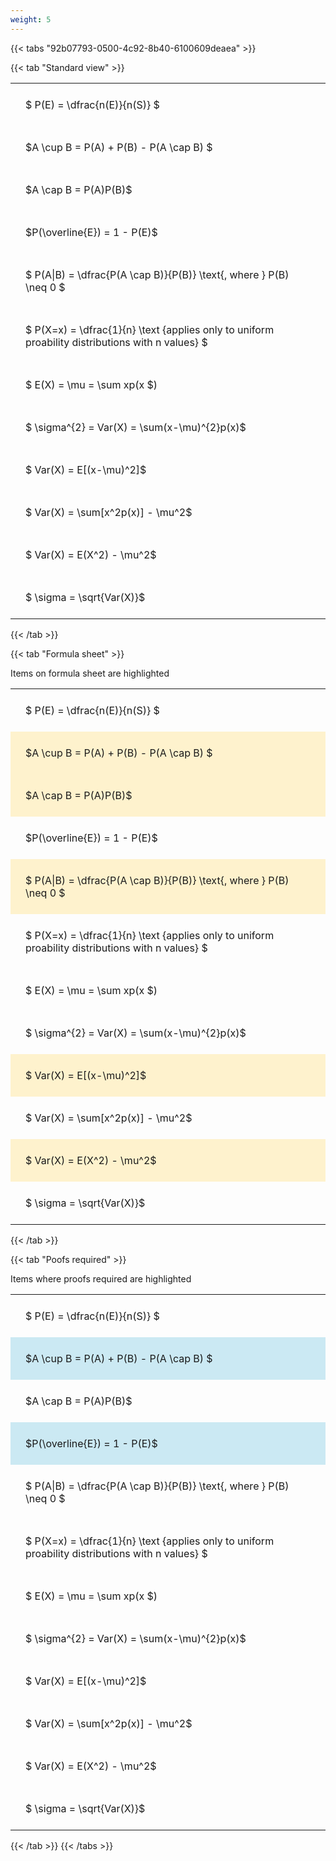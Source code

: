 ```yaml
---
weight: 5
---
```


{{< tabs "92b07793-0500-4c92-8b40-6100609deaea" >}}

{{< tab "Standard view" >}}

<style type="text/css">
#T_bbd28 th.col_heading {
  text-align: left;
  font-size: 1em;
}
#T_bbd28 td {
  text-align: left;
  font-size: 1em;
  padding: 1.5em;
}
</style>
<table id="T_bbd28">
  <thead>
  </thead>
  <tbody>
    <tr>
      <td id="T_bbd28_row0_col0" class="data row0 col0" >$ P(E) = \dfrac{n(E)}{n(S)} $</td>
    </tr>
    <tr>
      <td id="T_bbd28_row1_col0" class="data row1 col0" >$A \cup B = P(A) + P(B) - P(A \cap B) $</td>
    </tr>
    <tr>
      <td id="T_bbd28_row2_col0" class="data row2 col0" >$A \cap B  = P(A)P(B)$</td>
    </tr>
    <tr>
      <td id="T_bbd28_row3_col0" class="data row3 col0" >$P(\overline{E}) = 1 - P(E)$</td>
    </tr>
    <tr>
      <td id="T_bbd28_row4_col0" class="data row4 col0" >$ P(A|B) = \dfrac{P(A \cap B)}{P(B)} \text{, where } P(B) \neq 0 $</td>
    </tr>
    <tr>
      <td id="T_bbd28_row5_col0" class="data row5 col0" >$ P(X=x) =  \dfrac{1}{n} 
\text {applies only to uniform proability distributions with n values} $</td>
    </tr>
    <tr>
      <td id="T_bbd28_row6_col0" class="data row6 col0" >$ E(X) = \mu = \sum xp(x $)</td>
    </tr>
    <tr>
      <td id="T_bbd28_row7_col0" class="data row7 col0" >$ \sigma^{2} = Var(X) = \sum(x-\mu)^{2}p(x)$</td>
    </tr>
    <tr>
      <td id="T_bbd28_row8_col0" class="data row8 col0" >$ Var(X) = E[(x-\mu)^2]$</td>
    </tr>
    <tr>
      <td id="T_bbd28_row9_col0" class="data row9 col0" >$ Var(X) = \sum[x^2p(x)] - \mu^2$</td>
    </tr>
    <tr>
      <td id="T_bbd28_row10_col0" class="data row10 col0" >$ Var(X) = E(X^2) - \mu^2$</td>
    </tr>
    <tr>
      <td id="T_bbd28_row11_col0" class="data row11 col0" >$ \sigma = \sqrt{Var(X)}$</td>
    </tr>
  </tbody>
</table>
{{< /tab >}}

{{< tab "Formula sheet" >}}

Items on formula sheet are highlighted 
<br>
<style type="text/css">
#T_0fdb4 th.col_heading {
  text-align: left;
  font-size: 1em;
}
#T_0fdb4 td {
  text-align: left;
  font-size: 1em;
  padding: 1.5em;
}
#T_0fdb4_row0_col0, #T_0fdb4_row3_col0, #T_0fdb4_row5_col0, #T_0fdb4_row6_col0, #T_0fdb4_row7_col0, #T_0fdb4_row9_col0, #T_0fdb4_row11_col0 {
  background-color: rgba(0,0,0,0);
}
#T_0fdb4_row1_col0, #T_0fdb4_row2_col0, #T_0fdb4_row4_col0, #T_0fdb4_row8_col0, #T_0fdb4_row10_col0 {
  background-color: rgba(255,194,10, 0.2);
}
</style>
<table id="T_0fdb4">
  <thead>
  </thead>
  <tbody>
    <tr>
      <td id="T_0fdb4_row0_col0" class="data row0 col0" >$ P(E) = \dfrac{n(E)}{n(S)} $</td>
    </tr>
    <tr>
      <td id="T_0fdb4_row1_col0" class="data row1 col0" >$A \cup B = P(A) + P(B) - P(A \cap B) $</td>
    </tr>
    <tr>
      <td id="T_0fdb4_row2_col0" class="data row2 col0" >$A \cap B  = P(A)P(B)$</td>
    </tr>
    <tr>
      <td id="T_0fdb4_row3_col0" class="data row3 col0" >$P(\overline{E}) = 1 - P(E)$</td>
    </tr>
    <tr>
      <td id="T_0fdb4_row4_col0" class="data row4 col0" >$ P(A|B) = \dfrac{P(A \cap B)}{P(B)} \text{, where } P(B) \neq 0 $</td>
    </tr>
    <tr>
      <td id="T_0fdb4_row5_col0" class="data row5 col0" >$ P(X=x) =  \dfrac{1}{n} 
\text {applies only to uniform proability distributions with n values} $</td>
    </tr>
    <tr>
      <td id="T_0fdb4_row6_col0" class="data row6 col0" >$ E(X) = \mu = \sum xp(x $)</td>
    </tr>
    <tr>
      <td id="T_0fdb4_row7_col0" class="data row7 col0" >$ \sigma^{2} = Var(X) = \sum(x-\mu)^{2}p(x)$</td>
    </tr>
    <tr>
      <td id="T_0fdb4_row8_col0" class="data row8 col0" >$ Var(X) = E[(x-\mu)^2]$</td>
    </tr>
    <tr>
      <td id="T_0fdb4_row9_col0" class="data row9 col0" >$ Var(X) = \sum[x^2p(x)] - \mu^2$</td>
    </tr>
    <tr>
      <td id="T_0fdb4_row10_col0" class="data row10 col0" >$ Var(X) = E(X^2) - \mu^2$</td>
    </tr>
    <tr>
      <td id="T_0fdb4_row11_col0" class="data row11 col0" >$ \sigma = \sqrt{Var(X)}$</td>
    </tr>
  </tbody>
</table>
{{< /tab >}}

{{< tab "Poofs required" >}}

Items where proofs required are highlighted 
<br>
<style type="text/css">
#T_befa8 th.col_heading {
  text-align: left;
  font-size: 1em;
}
#T_befa8 td {
  text-align: left;
  font-size: 1em;
  padding: 1.5em;
}
#T_befa8_row0_col0, #T_befa8_row2_col0, #T_befa8_row4_col0, #T_befa8_row5_col0, #T_befa8_row6_col0, #T_befa8_row7_col0, #T_befa8_row8_col0, #T_befa8_row9_col0, #T_befa8_row10_col0, #T_befa8_row11_col0 {
  background-color: rgba(0,0,0,0);
}
#T_befa8_row1_col0, #T_befa8_row3_col0 {
  background-color: rgba(0,150,200, 0.2);
}
</style>
<table id="T_befa8">
  <thead>
  </thead>
  <tbody>
    <tr>
      <td id="T_befa8_row0_col0" class="data row0 col0" >$ P(E) = \dfrac{n(E)}{n(S)} $</td>
    </tr>
    <tr>
      <td id="T_befa8_row1_col0" class="data row1 col0" >$A \cup B = P(A) + P(B) - P(A \cap B) $</td>
    </tr>
    <tr>
      <td id="T_befa8_row2_col0" class="data row2 col0" >$A \cap B  = P(A)P(B)$</td>
    </tr>
    <tr>
      <td id="T_befa8_row3_col0" class="data row3 col0" >$P(\overline{E}) = 1 - P(E)$</td>
    </tr>
    <tr>
      <td id="T_befa8_row4_col0" class="data row4 col0" >$ P(A|B) = \dfrac{P(A \cap B)}{P(B)} \text{, where } P(B) \neq 0 $</td>
    </tr>
    <tr>
      <td id="T_befa8_row5_col0" class="data row5 col0" >$ P(X=x) =  \dfrac{1}{n} 
\text {applies only to uniform proability distributions with n values} $</td>
    </tr>
    <tr>
      <td id="T_befa8_row6_col0" class="data row6 col0" >$ E(X) = \mu = \sum xp(x $)</td>
    </tr>
    <tr>
      <td id="T_befa8_row7_col0" class="data row7 col0" >$ \sigma^{2} = Var(X) = \sum(x-\mu)^{2}p(x)$</td>
    </tr>
    <tr>
      <td id="T_befa8_row8_col0" class="data row8 col0" >$ Var(X) = E[(x-\mu)^2]$</td>
    </tr>
    <tr>
      <td id="T_befa8_row9_col0" class="data row9 col0" >$ Var(X) = \sum[x^2p(x)] - \mu^2$</td>
    </tr>
    <tr>
      <td id="T_befa8_row10_col0" class="data row10 col0" >$ Var(X) = E(X^2) - \mu^2$</td>
    </tr>
    <tr>
      <td id="T_befa8_row11_col0" class="data row11 col0" >$ \sigma = \sqrt{Var(X)}$</td>
    </tr>
  </tbody>
</table>
{{< /tab >}}
{{< /tabs >}}